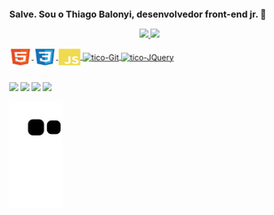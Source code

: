 ### Salve. Sou o Thiago Balonyi, desenvolvedor front-end jr. 👋

<div align="center">
  <a href="https://github.com/thiagobalonyi">
  <img width="42%" src="https://github-readme-stats.vercel.app/api?username=thiagobalonyi&show_icons=true&theme=dark&include_all_commits=true&count_private=true"/>
  <img width="42%" src="https://github-readme-stats.vercel.app/api/top-langs/?username=thiagobalonyi&layout=compact&langs_count=7&theme=dark"/>
</div>
  
  <div style="display: inline_block"><br>
  <img align="center" alt="tico-HTML" height="30" width="40" src="https://raw.githubusercontent.com/devicons/devicon/master/icons/html5/html5-original.svg">
  <img align="center" alt="tico-CSS" height="30" width="40" src="https://raw.githubusercontent.com/devicons/devicon/master/icons/css3/css3-original.svg">
  <img align="center" alt="tico-Js" height="30" width="40" src="https://raw.githubusercontent.com/devicons/devicon/master/icons/javascript/javascript-plain.svg">
  <img align="center" alt="tico-Git" height="30" width="40" src="https://cdn.jsdelivr.net/gh/devicons/devicon/icons/git/git-original.svg">
  <img align="center" alt="tico-JQuery" height="30" width="40" src="https://cdn.jsdelivr.net/gh/devicons/devicon/icons/jquery/jquery-original.svg" style>
</div>
  
  ##
  
  <div> 
  <a href="https://instagram.com/thiagobalonyioficial" target="_blank"><img src="https://img.shields.io/badge/-Instagram-%23E4405F?style=for-the-badge&logo=instagram&logoColor=white"></a>
 <a href="https://discord.gg/4eX63NXS" target="_blank"><img src="https://img.shields.io/badge/Discord-7289DA?style=for-the-badge&logo=discord&logoColor=white"></a> 
  <a href = "mailto:thiagocandal@gmail.com"><img src="https://img.shields.io/badge/-Gmail-%23333?style=for-the-badge&logo=gmail&logoColor=white"></a>
  <a href="https://www.linkedin.com/in/thiago-balonyi-40702759/" target="_blank"><img src="https://img.shields.io/badge/-LinkedIn-%230077B5?style=for-the-badge&logo=linkedin&logoColor=white"></a> 
  
  ![Snake animation](https://github.com/thiagobalonyi/thiagobalonyi/blob/output/github-contribution-grid-snake.svg)
  
</div>
